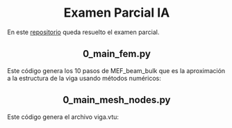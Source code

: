 <h1 align="center">Examen Parcial IA</h1>

En este [repositorio](https://github.com/Diegodesantos1/Examen_Parcial_IA) queda resuelto el examen parcial.

<h2 align="center">0_main_fem.py</h2>

Este código genera los 10 pasos de MEF_beam_bulk que es la aproximación a la estructura de la viga usando métodos numéricos:



<h2 align="center">0_main_mesh_nodes.py</h2>

Este código genera el archivo viga.vtu:



